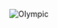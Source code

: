 ![Olympic](https://user-images.githubusercontent.com/79040885/127881602-680c3520-4b4a-482c-853d-62671c3c0d01.png)
